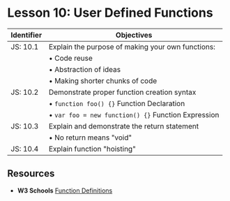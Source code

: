 # Lesson 10: User Defined Functions

Identifier   | Objectives
-------------|------------
JS: 10.1     | Explain the purpose of making your own functions:
             | &bull; Code reuse
             | &bull; Abstraction of ideas
             | &bull; Making shorter chunks of code
JS: 10.2     | Demonstrate proper function creation syntax
             | &bull; `function foo() {}` Function Declaration
             | &bull; `var foo = new function() {}` Function Expression
JS: 10.3     | Explain and demonstrate the return statement
             | &bull; No return means "void"
JS: 10.4     | Explain function "hoisting" 

## Resources

- __W3 Schools__ [Function Definitions](http://www.w3schools.com/js/js_function_definition.asp)